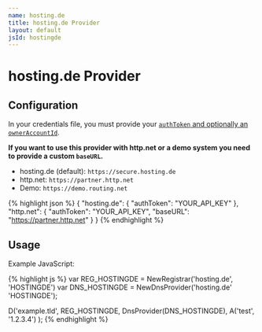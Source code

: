 ```yaml
---
name: hosting.de
title: hosting.de Provider
layout: default
jsId: hostingde
---
```

# hosting.de Provider

## Configuration

In your credentials file, you must provide your [`authToken` and optionally an `ownerAccountId`](https://www.hosting.de/api/#requests-and-authentication).

**If you want to use this provider with http.net or a demo system you need to provide a custom `baseURL`.**

* hosting.de (default): `https://secure.hosting.de`
* http.net: `https://partner.http.net`
* Demo: `https://demo.routing.net`

{% highlight json %}
{
  "hosting.de": {
    "authToken": "YOUR_API_KEY"
  },
  "http.net": {
    "authToken": "YOUR_API_KEY",
    "baseURL": "https://partner.http.net"
  }
}
{% endhighlight %}

## Usage

Example JavaScript:

{% highlight js %}
var REG_HOSTINGDE = NewRegistrar('hosting.de', 'HOSTINGDE')
var DNS_HOSTINGDE = NewDnsProvider('hosting.de' 'HOSTINGDE');

D('example.tld', REG_HOSTINGDE, DnsProvider(DNS_HOSTINGDE),
    A('test', '1.2.3.4')
);
{% endhighlight %}
